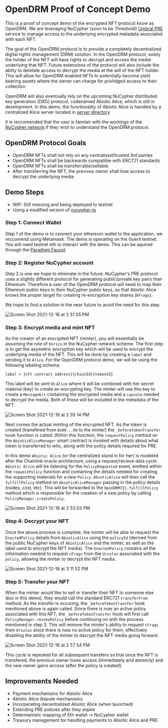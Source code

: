 # OpenDRM Proof of Concept Demo

This is a proof of concept demo of the encrypted NFT protocol know as OpenDRM. We are leveraging NuCypher (soon to be Threshold) [Umbral PRE](https://www.nucypher.com/proxy-re-encryption) service to manage access to the underlying encrypted metadata associated with each NFT. 

The goal of the OpenDRM protocol is to provide a completely decentralized digital rights management (DRM) solution. In the OpenDRM protocol, solely the holder of the NFT will have rights to decrypt and access the media underlying that NFT. Future extensions of the protocol will also include the abilty to deletate access to decrypt the media at the will of the NFT holder. This will allow for OpenDRM enabled NFTs to potentially become yield bearing assets where the owner can charge for privlidged access to their collection. 

OpenDRM will also eventually rely on the upcoming NuCypher distributed key generation (DKG) protocol, codenamed Abiotic Alice, which is still in development. In this demo, the functionality of Abiotic Alice is handled by a centralized Alice server located in [server directory](server/)

It is reccomended that the user is familair with the workings of the [NuCypher network](https://docs.nucypher.com/en/latest/) if they wish to understand the OpenDRM protocol.

## OpenDRM Protocol Goals

- OpenDRM NFTs shall not rely on any centralized/trusted 3rd parties 
- OpenDRM NFTs shall be backwards compatible with ERC721 standards
- OpenDRM NFTs shall be transferrable/sellable
- After transferring the NFT, the previous owner shall lose access to decrypt the underlying media

## Demo Steps

  - WIP: Still messing and being deployed to testnet
  - Using a modified version of [nucypher-ts](https://github.com/Masterfile-co/nucypher-ts/tree/decouple-policy-generation)
  

### Step 1: Connect Wallet

Step 1 of the demo is to connect your ethereum wallet to the application, we reccomend using Metamask. The demo is operating on the Goerli testnet. You will need testnet eth to interact with the demo. This can be aquired through the [Paradigm Faucet](https://faucet.paradigm.xyz/)

### Step 2: Register NuCypher account

Step 2 is one we hope to eliminate in the future. NuCypher's PRE protocol uses a slightly different protocol for generating public/private key pairs than Ethereum. Therefore a user of the OpenDRM protocol will need to map their Ethereum public keys to their NuCypher public keys, so that Abiotic Alice knows the proper target for creating re-encryption key shares (`kFrags`). 

We hope to find a solution in the near future to avoid the need for this step.

![Screen Shot 2021-12-16 at 2 51 05 PM](https://user-images.githubusercontent.com/54160127/146447205-637fd0be-387a-4fc8-98b6-a2ba61a0792d.png)

### Step 3: Encrypt media and mint NFT

As the creator of an encrypted NFT (minter), you will essentially be assuming the role of `Enrico` in the NuCypher network scheme. The first step is to get the asymetric encryption key which will be used to encrypt the underlying media of the NFT. This will be done by creating a `label` and sending it to `Alice`. For the OpenDRM protocol demo, we will be using the following labeling schema:

```
label = {nft contract address}{chainId}{tokenId}
```

This label will be sent to `Alice` where it will be combined with her secret material (key) to create an encrypting key. The minter will use this key to create a `MessageKit` containing the encrypted media and a `capsule` needed to decrypt the media. Both of these will be included in the metadata of the NFT.

![Screen Shot 2021-12-16 at 2 35 14 PM](https://user-images.githubusercontent.com/54160127/146445266-01a59a88-6a2e-4ebc-bc43-9d7ff58cc9a6.png)

Next comes the actual minting of the encrypted NFT. As the token is created (transfered from `0x00...00` to the minter) the `_beforeTokenTransfer` hook function is called. Within this function, the `requestPolicy` method on the `AbioticAliceManager` smart contract is invoked with details about what token is transferred to who, along with the policy details required for PRE. 

In this demo `Abiotic Alice` (or the centralized stand in for her) is modeled after the Chainlink oracle architecture, using a request/recieve data cycle. `Abiotic Alice` will be listening for the `PolicyRequested` event, emitted within the `requestPolicy` function and containing the details needed for creating the supporting materials for a new `Policy`. `AbioticAlice` will then call the `fulfillPolicy` method on `AbioticAliceManager` passing in the policy details (nodes, cost, etc). This will be forwarded to the `OpenDRM721.fulfillPolicy` method which is responsible for the creation of a new policy by calling `PolicyManager.createPolicy`. 

![Screen Shot 2021-12-16 at 2 53 03 PM](https://user-images.githubusercontent.com/54160127/146447403-bd7305a8-8706-46ec-ae9a-54dd97ceab74.png)

### Step 4: Decrypt your NFT

Once the above process is complete, the minter will be able to request the `EnactedPolicy` details from `AbioticAlice` using the `policyId` (derived from the public NuCypher keys of `AbioticAlice` and the minter, as well as the label used to encrypt the NFT media). The `EnactedPolicy` contains all the information needed to request `cFrags` from the `Ursulas` associated with the `policy`, allowing the minter to decrypt the NFT media. 

![Screen Shot 2021-12-16 at 3 11 52 PM](https://user-images.githubusercontent.com/54160127/146449656-e8e2a421-61a1-41ff-b4a2-5eb4b0a8061d.png)

### Step 5: Transfer your NFT

When the minter would like to sell or transfer their NFT to someone else (`Bob` in this demo), they would call the standard ERC721 `transferFrom` method. As the transfer is occuring, the `_beforeTokenTransfer` hook mentioned above is again called. Since there is now an active policy associated with this NFT, the `_beforeTokenTransfer` hook will first call `PolicyManager.revokePolicy` before continuing on with the process mentioned in step 3. This will remove the minter's ability to request `cFrags` from `Ursulas` since there is now no active policy for them, effectively disabling the ability of the minter to decrypt the NFT media going forward.

![Screen Shot 2021-12-16 at 2 57 54 PM](https://user-images.githubusercontent.com/54160127/146447985-d8207578-101b-4561-a93e-4f558e4a3c97.png)

This cycle is repeated for all subsequent transfers so that once the NFT is transfered, the previous owner loses access (immediately and atomicly) and the new owner gains access (after the policy is created).

## Improvements Needed

- Payment mechanisms for Abiotic Alice
- Abiotic Alice dispute mechanisms
- Incorperating decentralized Abiotic Alice (when launched)
- Extending PRE policies after they expire
- Determanistic mapping of Eth wallet -> NuCypher wallet
- Treasury management for handling payments to Abiotic Alice and PRE
  
